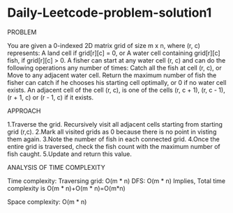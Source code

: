 # Daily-Leetcode-problem-solution1
PROBLEM

You are given a 0-indexed 2D matrix grid of size m x n, where (r, c) represents:
A land cell if grid[r][c] = 0, or
A water cell containing grid[r][c] fish, if grid[r][c] > 0.
A fisher can start at any water cell (r, c) and can do the following operations any number of times:
Catch all the fish at cell (r, c), or
Move to any adjacent water cell.
Return the maximum number of fish the fisher can catch if he chooses his starting cell optimally, or 0 if no water cell exists.
An adjacent cell of the cell (r, c), is one of the cells (r, c + 1), (r, c - 1), (r + 1, c) or (r - 1, c) if it exists.

APPROACH

1.Traverse the grid. Recursively visit all adjacent cells starting from starting grid (r,c).
2.Mark all visited grids as 0 because there is no point in visting them again.
3.Note the number of fish in each connected grid.
4.Once the entire grid is traversed, check the fish count with the maximum number of fish caught.
5.Update and return this value.

ANALYSIS OF TIME COMPLEXITY

Time complexity:
Traversing grid: O(m * n)
DFS: O(m * n)
Implies, Total time complexity is O(m * n)+O(m * n)=O(m*n)

Space complexity:
O(m * n)
